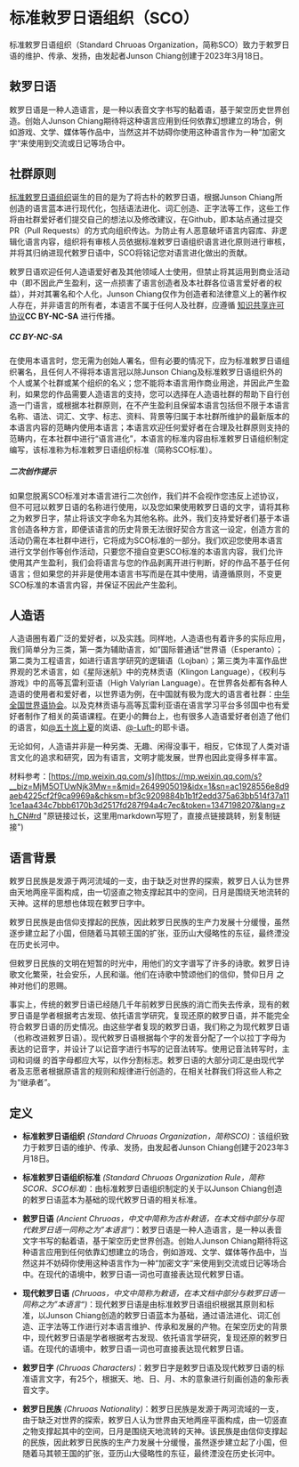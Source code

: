 # 标准敕罗日语组织（SCO）

标准敕罗日语组织（Standard Chruoas Organization，简称SCO）致力于敕罗日语的维护、传承、发扬，由发起者Junson Chiang创建于2023年3月18日。

## 敕罗日语

敕罗日语是一种人造语言，是一种以表音文字书写的黏着语，基于架空历史世界创造。创始人Junson Chiang期待将这种语言应用到任何依靠幻想建立的场合，例如游戏、文学、媒体等作品中，当然这并不妨碍你使用这种语言作为一种“加密文字“来使用到交流或日记等场合中。

## 社群原则

[标准敕罗日语组织](https://github.com/Junson-Chiang/Standard-Chruoas-Organization "Github阵地")诞生的目的是为了将古朴的敕罗日语，根据Junson Chiang所创造的语言蓝本进行现代化，包括语法进化、词汇创造、正字法等工作，这些工作将由社群爱好者们提交自己的想法以及修改建议，在Github，即本站点通过提交PR（Pull Requests）的方式向组织传达。为防止有人恶意破坏语言内容库、非逻辑化语言内容，组织将有审核人员依据标准敕罗日语组织语言进化原则进行审核，并将其归纳进现代敕罗日语中，SCO将铭记您对语言进化做出的贡献。

敕罗日语欢迎任何人造语爱好者及其他领域人士使用，但禁止将其运用到商业活动中（即不因此产生盈利，这一点损害了语言创造者及本社群各位语言爱好者的权益），并对其署名和个人化，Junson Chiang仅作为创造者和法律意义上的著作权人存在，并非语言的所有者，本语言不属于任何人及社群，应遵循 [知识共享许可协议](https://creativecommons.org/ "CC官网")**CC BY-NC-SA** 进行传播。

##### **CC BY-NC-SA**

在使用本语言时，您无需为创始人署名，但有必要的情况下，应为标准敕罗日语组织署名，且任何人不得将本语言冠以除Junson Chiang及标准敕罗日语组织外的个人或某个社群或某个组织的名义；您不能将本语言用作商业用途，并因此产生盈利，如果您的作品需要人造语言的支持，您可以选择在人造语社群的帮助下自行创造一门语言，或根据本社群原则，在不产生盈利且保留本语言包括但不限于本语言名称、语法、词汇、文字、标志、资料、背景等归属于本社群所维护的最新版本的本语言内容的范畴内使用本语言；本语言欢迎任何爱好者在合理及社群原则支持的范畴内，在本社群中进行“语言进化”，本语言的标准内容由标准敕罗日语组织制定编写，该标准称为标准敕罗日语组织标准（简称SCO标准）。

##### 二次创作提示

如果您脱离SCO标准对本语言进行二次创作，我们并不会视作您违反上述协议，但不可冠以敕罗日语的名称进行使用，以及您如果使用敕罗日语的文字，请将其称之为敕罗日字，禁止将该文字命名为其他名称。此外，我们支持爱好者们基于本语言创造各种方言，即便该语言的历史背景无法很好契合方言这一设定，创造方言的活动仍需在本社群中进行，它将成为SCO标准的一部分。我们欢迎您使用本语言进行文学创作等创作活动，只要您不擅自变更SCO标准的本语言内容，我们允许使用其产生盈利，我们会将语言与您的作品剥离开进行判断，好的作品不基于任何语言；但如果您的并非是使用本语言书写而是在其中使用，请遵循原则，不变更SCO标准的本语言内容，并保证不因此产生盈利。

## 人造语

人造语圈有着广泛的爱好者，以及实践。同样地，人造语也有着许多的实际应用，我们简单分为三类，第一类为辅助语言，如”国际普通话“世界语（Esperanto）；第二类为工程语言，如进行语言学研究的逻辑语（Lojban）；第三类为丰富作品世界观的艺术语言，如《星际迷航》中的克林贡语（Klingon Language），《权利与游戏》中的高等瓦雷利亚语（High Valyrian Language）。在世界各处都有各种人造语的使用者和爱好者，以世界语为例，在中国就有极为庞大的语言者社群：[中华全国世界语协会](https://www.chinaesperantoligo.com.cn/ "中华全国世界语协会官网")。以及克林贡语与高等瓦雷利亚语在语言学习平台多邻国中也有爱好者制作了相关的英语课程。在更小的舞台上，也有很多人造语爱好者创造了他们的语言，如[@五十岚上夏](https://space.bilibili.com/19147512 "五十岚上夏Bilibili主页")的岚语、[@-Luft-](https://space.bilibili.com/509651782 "-Luft- Bilibili主页")的耶卡语。

无论如何，人造语并非是一种另类、无趣、闲得没事干，相反，它体现了人类对语言文化的追求和研究，因为有语言，文明才能发展，世界也因此变得多样丰富。

材料参考：[https://mp.weixin.qq.com/s](https://mp.weixin.qq.com/s?__biz=MjM5OTUwNjk3Mw==&mid=2649905019&idx=1&sn=ac1928556e8d9aeb4225cf2f9ca9969a&chksm=bf3c9209884b1b1f2edd375a63bb514f37a111ce1aa434c7bbb6170b3d2517fd287f94a4c7ec&token=1347198207&lang=zh_CN#rd "原链接过长，这里用markdown写短了，直接点链接跳转，别复制链接")

## 语言背景

敕罗日民族是发源于两河流域的一支，由于缺乏对世界的探索，敕罗日人认为世界由天地两座平面构成，由一切竖直之物支撑起其中的空间，日月是围绕天地流转的天神。这样的思想也体现在敕罗日字中。

敕罗日民族是由信仰支撑起的民族，因此敕罗日民族的生产力发展十分缓慢，虽然逐步建立起了小国，但随着马其顿王国的扩张，亚历山大侵略性的东征，最终湮没在历史长河中。

但敕罗日民族的文明在短暂的时光中，用他们的文字谱写了许多的诗歌。敕罗日诗歌文化繁荣，社会安乐，人民和谐。他们在诗歌中赞颂他们的信仰，赞仰日月 之神对他们的恩赐。

事实上，传统的敕罗日语已经随几千年前敕罗日民族的消亡而失去传承，现有的敕罗日语是学者根据考古发现、依托语言学研究，复现还原的敕罗日语，并不能完全符合敕罗日语的历史情况。由这些学者复现的敕罗日语，我们称之为现代敕罗日语（也称改进敕罗日语）。现代敕罗日语根据每个字的发音分配了一个以拉丁字母为表达的记音字，并设计了以记音字进行书写的记音法转写。使用记音法转写时，主词和词缀 的首字母都应大写，以作分割标志。敕罗日语的大部分词汇是由现代学者及志愿者根据原语言的规则和规律进行创造的，在相关社群我们将这些人称之为“继承者”。

## 定义

- **标准敕罗日语组织** *(Standard Chruoas Organization，简称SCO)*：该组织致力于敕罗日语的维护、传承、发扬，由发起者Junson Chiang创建于2023年3月18日。

- **标准敕罗日语组织标准** *(Standard Chruoas Organization Rule，简称SCOR、SCO标准)*：由标准敕罗日语组织制定的关于以Junson Chiang创造的敕罗日语蓝本为基础的现代敕罗日语的相关标准。

- **敕罗日语** *(Ancient Chruoas，中文中简称为古朴敕语，在本文档中部分与现代敕罗日语一同称之为”本语言“)*：敕罗日语是一种人造语言，是一种以表音文字书写的黏着语，基于架空历史世界创造。创始人Junson Chiang期待将这种语言应用到任何依靠幻想建立的场合，例如游戏、文学、媒体等作品中，当然这并不妨碍你使用这种语言作为一种“加密文字“来使用到交流或日记等场合中。在现代的语境中，敕罗日语一词也可直接表达现代敕罗日语。
- **现代敕罗日语** *(Chruoas，中文中简称为敕语，在本文档中部分与敕罗日语一同称之为”本语言“)*：现代敕罗日语是由标准敕罗日语组织根据其原则和标准，以Junson Chiang创造的敕罗日语蓝本为基础，通过语法进化、词汇创造、正字法等工作进行对本语言维护、传承和发展的产物。在架空历史的背景中，现代敕罗日语是学者根据考古发现、依托语言学研究，复现还原的敕罗日语。在现代的语境中，敕罗日语一词也可直接表达现代敕罗日语。
- **敕罗日字** *(Chruoas Characters)*：敕罗日字是敕罗日语及现代敕罗日语的标准语言文字，有25个，根据天、地、日、月、木的意象进行刻画创造的象形表音文字。
- **敕罗日民族** *(Chruoas Nationality)*：敕罗日民族是发源于两河流域的一支，由于缺乏对世界的探索，敕罗日人认为世界由天地两座平面构成，由一切竖直之物支撑起其中的空间，日月是围绕天地流转的天神。该民族是由信仰支撑起的民族，因此敕罗日民族的生产力发展十分缓慢，虽然逐步建立起了小国，但随着马其顿王国的扩张，亚历山大侵略性的东征，最终湮没在历史长河中。
